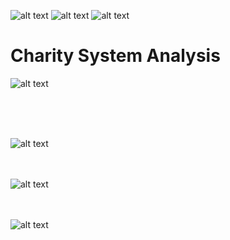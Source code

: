 
![alt text](MU.jpg "MU logo Text 1")
![alt text](FElogo.jpeg "Facualty logo Text 1")
![alt text](deplogo.jpg "dep logo Text 1")


# Charity System Analysis <br />


![alt text](Charity_sys_class_digram.svg "Class Digram Text 1")

<br /><br /><br />

![alt text](Charity_sys_Use_Case_digram.svg "Case Digram Text 1")
<br /><br /><br />

![alt text](Charity_sys_activity_digram.svg "Activity Digram Text 1")
<br /><br /><br />

![alt text](Charity_Sys_Sequence_digram.svg "Sequence digram Text 1")


